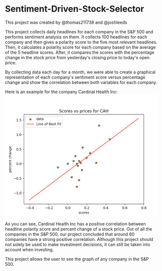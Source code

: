 # Sentiment-Driven-Stock-Selector
This project was created by @thomas211738 and @joshleeds

This project collects daily headlines for each company in the S&P 500 and performs sentiment analysis on them. It collects 100 headlines for each company and then gives a polarity score to the five most relevant headlines. Then, it calculates a polarity score for each company based on the average of the 5 headline scores. After, it compares the scores with the percentage change in the stock price from yesterday's closing price to today's open price. 

By collecting data each day for a month, we were able to create a graphical representation of each company's sentiment score versus percentage change and show the correlation between both variables for each company. 

Here is an example for the company Cardinal Health Inc:
<img width="631" alt="Correlation Pic" src="Screenshot 2023-07-02 at 2.50.08 PM.png">

As you can see, Cardinal Health Inc has a positive correlation between headline polarity score and percent change of a stock price. Out of all the companies in the S&P 500, our project concluded that around 60 companies have a strong positive correlation. Although this project should not solely be used to make investment decisions, it can still be taken into account when investing.

This project allows the user to see the graph of any company in the S&P 500.
